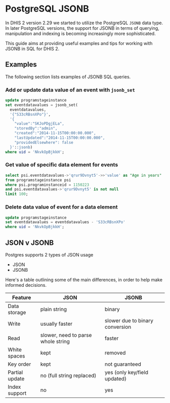 # PostgreSQL JSONB

In DHIS 2 version 2.29 we started to utilize the PostgreSQL `JSONB` data type. In later PostgreSQL versions, the support for JSONB in terms of querying, manipulation and indexing is becoming increasingly more sophisticated.

This guide aims at providing useful examples and tips for working with JSONB in SQL for DHIS 2.

## Examples

The following section lists examples of JSONB SQL queries.

### Add or update data value of an event with `jsonb_set`

```sql
update programstageinstance
set eventdatavalues = jsonb_set(
  eventdatavalues,
  '{"S33cRBsnXPo"}',
  '{
    "value":"SKJoPDgjELa", 
    "storedBy":"admin", 
    "created":"2014-11-15T00:00:00.000", 
    "lastUpdated":"2014-11-15T00:00:00.000", 
    "providedElsewhere": false
  }'::jsonb)
where uid = 'NkvkOpBjkkH';
```

### Get value of specific data element for events

```sql
select psi.eventdatavalues->'qrur9Dvnyt5'->>'value' as "Age in years"
from programstageinstance psi
where psi.programinstanceid = 1150223
and psi.eventdatavalues->'qrur9Dvnyt5' is not null
limit 100;
```

### Delete data value of event for a data element

```sql
update programstageinstance
set eventdatavalues = eventdatavalues - 'S33cRBsnXPo'
where uid = 'NkvkOpBjkkH';
```

## JSON v JSONB
Postgres supports 2 types of JSON usage
- JSON
- JSONB

Here's a table outlining some of the main differences, in order to help make informed decisions.

| Feature        | JSON                               | JSONB                           |
|----------------|------------------------------------|---------------------------------|
| Data storage   | plain string                       | binary                          |
| Write          | usually faster                     | slower due to binary conversion |
| Read           | slower, need to parse whole string | faster                          |
| White spaces   | kept                               | removed                         |
| Key order      | kept                               | not guaranteed                  |
| Partial update | no (full string replaced)          | yes (only key/field updated)    |
| Index support  | no                                 | yes                             |